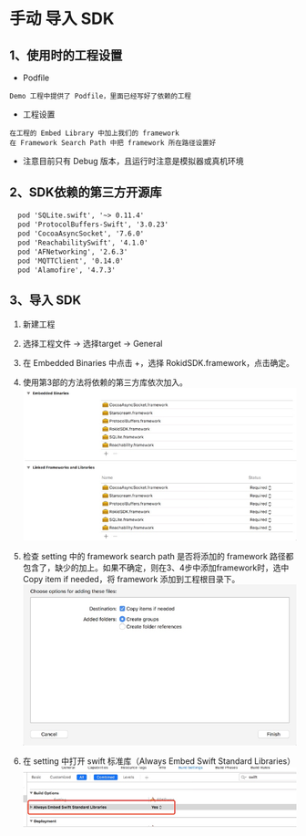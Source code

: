 # 手动 导入 SDK

## 1、使用时的工程设置

* Podfile

```
Demo 工程中提供了 Podfile，里面已经写好了依赖的工程
```

* 工程设置

```
在工程的 Embed Library 中加上我们的 framework
在 Framework Search Path 中把 framework 所在路径设置好
```

* 注意目前只有 Debug 版本，且运行时注意是模拟器或真机环境 

## 2、SDK依赖的第三方开源库

```
  pod 'SQLite.swift', '~> 0.11.4'
  pod 'ProtocolBuffers-Swift', '3.0.23'
  pod 'CocoaAsyncSocket', '7.6.0'
  pod 'ReachabilitySwift', '4.1.0'
  pod 'AFNetworking', '2.6.3'
  pod 'MQTTClient', '0.14.0'
  pod 'Alamofire', '4.7.3'
```

## 3、导入 SDK

1. 新建工程

2. 选择工程文件 -> 选择target -> General

3. 在 Embedded Binaries 中点击 +，选择 RokidSDK.framework，点击确定。

4. 使用第3部的方法将依赖的第三方库依次加入。
![](media/15263095346451.jpg)

5. 检查 setting 中的 framework search path 是否将添加的 framework 路径都包含了，缺少的加上。如果不确定，则在3、4步中添加framework时，选中 Copy item if needed，将 framework 添加到工程根目录下。
![](media/15263095507653.jpg)

6. 在 setting 中打开 swift 标准库（Always Embed Swift Standard Libraries）
![](media/15263095679483.jpg)


